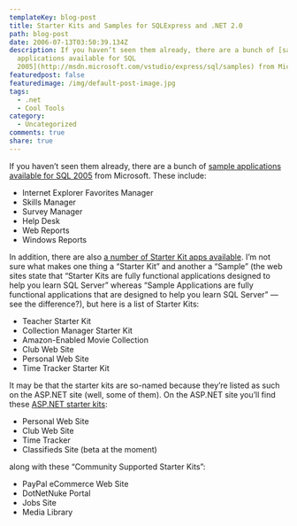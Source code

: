 ```yaml
---
templateKey: blog-post
title: Starter Kits and Samples for SQLExpress and .NET 2.0
path: blog-post
date: 2006-07-13T03:50:39.134Z
description: If you haven’t seen them already, there are a bunch of [sample
  applications available for SQL
  2005](http://msdn.microsoft.com/vstudio/express/sql/samples) from Microsoft.
featuredpost: false
featuredimage: /img/default-post-image.jpg
tags:
  - .net
  - Cool Tools
category:
  - Uncategorized
comments: true
share: true
---
```

<!--StartFragment-->

If you haven’t seen them already, there are a bunch of [sample applications available for SQL 2005](http://msdn.microsoft.com/vstudio/express/sql/samples) from Microsoft. These include:

* Internet Explorer Favorites Manager
* Skills Manager
* Survey Manager
* Help Desk
* Web Reports
* Windows Reports

In addition, there are also [a number of Starter Kit apps available](http://msdn.microsoft.com/vstudio/express/sql/samples). I’m not sure what makes one thing a “Starter Kit” and another a “Sample” (the web sites state that “Starter Kits are fully functional applications designed to help you learn SQL Server” whereas “Sample Applications are fully functional applications that are designed to help you learn SQL Server” — see the difference?), but here is a list of Starter Kits:

* Teacher Starter Kit
* Collection Manager Starter Kit
* Amazon-Enabled Movie Collection
* Club Web Site
* Personal Web Site
* Time Tracker Starter Kit

It may be that the starter kits are so-named because they’re listed as such on the ASP.NET site (well, some of them). On the ASP.NET site you’ll find these [ASP.NET starter kits](http://asp.net/downloads/starterkits/default.aspx?tabid=62):

* Personal Web Site
* Club Web Site
* Time Tracker
* Classifieds Site (beta at the moment)

along with these “Community Supported Starter Kits”:

* PayPal eCommerce Web Site
* DotNetNuke Portal
* Jobs Site
* Media Library

<!--EndFragment-->